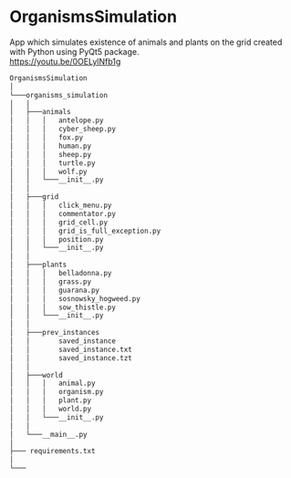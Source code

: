 # OrganismsSimulation
App which simulates existence of animals and plants on the grid created with Python using PyQt5 package.\
https://youtu.be/0OELylNfb1g

```bash
OrganismsSimulation
│
└───organisms_simulation
│   │
│   ├───animals
│   │   │   antelope.py
│   │   │   cyber_sheep.py
│   │   │   fox.py
│   │   │   human.py
│   │   │   sheep.py
│   │   │   turtle.py
│   │   │   wolf.py
│   │   └───__init__.py
│   │          
│   ├───grid
│   │   │   click_menu.py
│   │   │   commentator.py
│   │   │   grid_cell.py
│   │   │   grid_is_full_exception.py
│   │   │   position.py
│   │   └───__init__.py
│   │         
│   ├───plants
│   │   │   belladonna.py
│   │   │   grass.py
│   │   │   guarana.py
│   │   │   sosnowsky_hogweed.py
│   │   │   sow_thistle.py
│   │   └───__init__.py
│   │           
│   ├───prev_instances
│   │       saved_instance
│   │       saved_instance.txt
│   │       saved_instance.tzt
│   │
│   ├───world
│   │   │   animal.py
│   │   │   organism.py
│   │   │   plant.py
│   │   │   world.py
│   │   └───__init__.py     
│   │
│   └───__main__.py
│
├─── requirements.txt
│
└───
```

